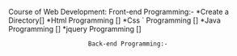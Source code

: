 Course of Web Development: Front-end Programming:-
                                                      *Create  a  Directory[]
                                                       *Html   Programming []
                                                       *Css `  Programming []
                                                       *Java   Programming []
                                                       *jquery Programming []

                          Back-end Programming:-
                              
